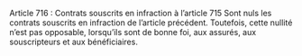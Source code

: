 Article 716 : Contrats souscrits en infraction à l’article 715
Sont nuls les contrats souscrits en infraction de l’article précédent. Toutefois, cette nullité n’est pas opposable, lorsqu’ils sont de bonne foi, aux assurés, aux souscripteurs et aux bénéficiaires.
